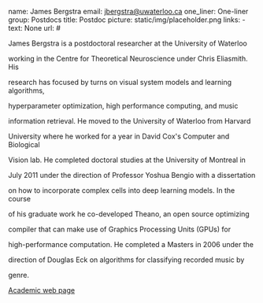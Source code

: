 name: James Bergstra
email: jbergstra@uwaterloo.ca
one_liner: One-liner 
group: Postdocs
title: Postdoc
picture: static/img/placeholder.png
links: 
    - text: None
      url: #

James Bergstra is a postdoctoral researcher at the University of Waterloo

working in the Centre for Theoretical Neuroscience under Chris Eliasmith. His

research has focused by turns on visual system models and learning algorithms,

hyperparameter optimization, high performance computing, and music

information retrieval. He moved to the University of Waterloo from Harvard

University where he worked for a year in David Cox's Computer and Biological

Vision lab. He completed doctoral studies at the University of Montreal in

July 2011 under the direction of Professor Yoshua Bengio with a dissertation

on how to incorporate complex cells into deep learning models. In the course

of his graduate work he co-developed Theano, an open source optimizing

compiler that can make use of Graphics Processing Units (GPUs) for

high-performance computation. He completed a Masters in 2006 under the

direction of Douglas Eck on algorithms for classifying recorded music by

genre.

  
  
  
  
[Academic web page](http://www.eng.uwaterloo.ca/~jbergstr)


